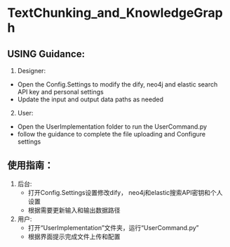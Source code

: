 # TextChunking_and_KnowledgeGraph

## USING Guidance:
1. Designer:
- Open the Config.Settings to modify the dify, neo4j and elastic search API key and personal settings
- Update the input and output data paths as needed
2. User:
- Open the UserImplementation folder to run the UserCommand.py
- follow the guidance to complete the file uploading and Configure settings
 
## 使用指南： 
1. 后台:
   - 打开Config.Settings设置修改dify， neo4j和elastic搜索API密钥和个人设置
   - 根据需要更新输入和输出数据路径 
3. 用户:
   - 打开“UserImplementation”文件夹，运行“UserCommand.py”
   - 根据界面提示完成文件上传和配置
